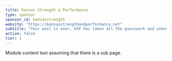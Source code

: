 ```yaml
---
title: Kansas Strength & Performance
type: sponsor
sponsor_id: kansasstrength
website: "https://kansasstrengthandperformance.net"
subtitle: "Your wait is over, KSP has taken all the guesswork and unknowns out of fitness."
active: false
tier: 1
---
```

Module content text assuming that there is a sub page.